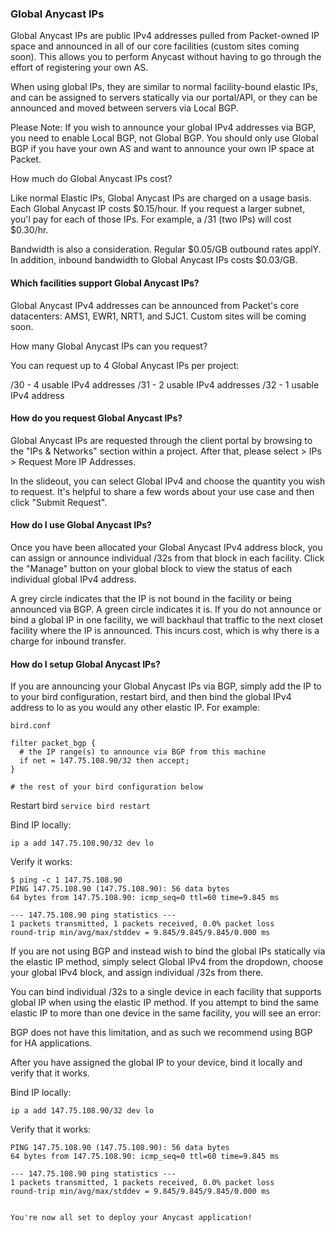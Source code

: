<!--<meta>
{
    "title":"IPs: Global Anycast",
}
</meta>-->

### Global Anycast IPs


Global Anycast IPs are public IPv4 addresses pulled from Packet-owned IP space and announced in all of our core facilities (custom sites coming soon).   This allows you to perform Anycast without having to go through the effort of registering your own AS.

When using global IPs, they are similar to normal facility-bound elastic IPs, and can be assigned to servers statically via our portal/API, or they can be announced and moved between servers via Local BGP.


Please Note: If you wish to announce your global IPv4 addresses via BGP, you need to enable Local BGP, not Global BGP. You should only use Global BGP if you have your own AS and want to announce your own IP space at Packet.

How much do Global Anycast IPs cost?


Like normal Elastic IPs, Global Anycast IPs are charged on a usage basis. Each Global Anycast IP costs $0.15/hour. If you request a larger subnet, you'l pay for each of those IPs. For example, a /31 (two IPs) will cost $0.30/hr.

Bandwidth is also a consideration. Regular $0.05/GB outbound rates applY. In addition, inbound bandwidth to Global Anycast IPs costs $0.03/GB.


#### Which facilities support Global Anycast IPs?


Global Anycast IPv4 addresses can be announced from Packet's core datacenters: AMS1, EWR1, NRT1, and SJC1. Custom sites will be coming soon.

How many Global Anycast IPs can you request?

You can request up to 4 Global Anycast IPs per project:

/30 - 4 usable IPv4 addresses
/31 - 2 usable IPv4 addresses
/32 - 1 usable IPv4 address


#### How do you request Global Anycast IPs?


Global Anycast IPs are requested through the client portal by browsing to the "IPs & Networks" section within a project.  After that, please select > IPs > Request More IP Addresses. 

In the slideout, you can select Global IPv4 and choose the quantity you wish to request. It's helpful to share a few words about your use case and then click "Submit Request".

#### How do I use Global Anycast IPs?


Once you have been allocated your Global Anycast IPv4 address block, you can assign or announce individual /32s from that block in each facility. Click the "Manage" button on your global block to view the status of each individual global IPv4 address.


A grey circle indicates that the IP is not bound in the facility or being announced via BGP. A green circle indicates it is. If you do not announce or bind a global IP in one facility, we will backhaul that traffic to the next closet facility where the IP is announced. This incurs cost, which is why there is a charge for inbound transfer.

#### How do I setup Global Anycast IPs?


If you are announcing your Global Anycast IPs via BGP, simply add the IP to to your bird configuration, restart bird, and then bind the global IPv4 address to lo as you would any other elastic IP.  For example:

```
bird.conf

filter packet_bgp {
  # the IP range(s) to announce via BGP from this machine
  if net = 147.75.108.90/32 then accept;
}

# the rest of your bird configuration below
```

Restart bird `service bird restart`


Bind IP locally:

`ip a add 147.75.108.90/32 dev lo`


Verify it works:

```
$ ping -c 1 147.75.108.90
PING 147.75.108.90 (147.75.108.90): 56 data bytes
64 bytes from 147.75.108.90: icmp_seq=0 ttl=60 time=9.845 ms

--- 147.75.108.90 ping statistics ---
1 packets transmitted, 1 packets received, 0.0% packet loss
round-trip min/avg/max/stddev = 9.845/9.845/9.845/0.000 ms
```

If you are not using BGP and instead wish to bind the global IPs statically via the elastic IP method, simply select Global IPv4 from the dropdown, choose your global IPv4 block, and assign individual /32s from there.



You can bind individual /32s to a single device in each facility that supports global IP when using the elastic IP method. If you attempt to bind the same elastic IP to more than one device in the same facility, you will see an error:


BGP does not have this limitation, and as such we recommend using BGP for HA applications.

After you have assigned the global IP to your device, bind it locally and verify that it works.


Bind IP locally:

`ip a add 147.75.108.90/32 dev lo`


Verify that it works:

```$ ping -c 1 147.75.108.90
PING 147.75.108.90 (147.75.108.90): 56 data bytes
64 bytes from 147.75.108.90: icmp_seq=0 ttl=60 time=9.845 ms

--- 147.75.108.90 ping statistics ---
1 packets transmitted, 1 packets received, 0.0% packet loss
round-trip min/avg/max/stddev = 9.845/9.845/9.845/0.000 ms


You're now all set to deploy your Anycast application!